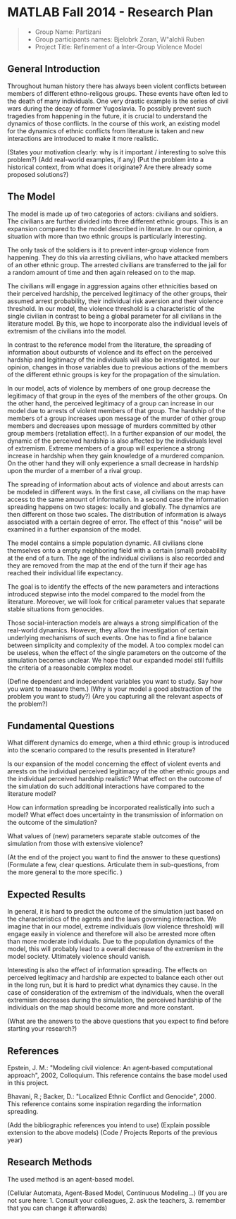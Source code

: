 # MATLAB Fall 2014 - Research Plan 

> * Group Name: Partizani
> * Group participants names: Bjelobrk Zoran, W\"alchli Ruben
> * Project Title: Refinement of a Inter-Group Violence Model

## General Introduction

Throughout human history there has always been violent conflicts between members of different ethno-religous groups. These events have often led to the death of many individuals. One very drastic example is the series of civil wars during the decay of former Yugoslavia. To possibly prevent such tragedies from happening in the future, it is crucial to understand the dynamics of those conflicts. In the course of this work, an existing model for the dynamics of ethnic conflicts from literature is taken and new interactions are introduced to make it more realistic.

(States your motivation clearly: why is it important / interesting to solve this problem?)
(Add real-world examples, if any)
(Put the problem into a historical context, from what does it originate? Are there already some proposed solutions?)

## The Model

The model is made up of two categories of actors: civilians and soldiers. The civilians are further divided into three different ethnic groups. This is an expansion compared to the model described in literature. In our opinion, a situation with more than two ethnic groups is particularly interesting.

The only task of the soldiers is it to prevent inter-group violence from happening. They do this via arresting civilians, who have attacked members of an other ethnic group. The arrested civilians are transferred to the jail for a random amount of time and then again released on to the map.

The civilians will engage in aggression agains other ethnicities based on their perceived hardship, the perceived legitimacy of the other groups, their assumed arrest probability, their individual risk aversion and their violence threshold. In our model, the violence threshold is a characteristic of the single civilian in contrast to being a global parameter for all civilians in the literature model. By this, we hope to incorporate also the individual levels of extremism of the civilians into the model.

In contrast to the reference model from the literature, the spreading of information about outbursts of violence and its effect on the perceived hardship and legitimacy of the individuals will also be investigated. In our opinion, changes in those variables due to previous actions of the members of the different ethnic groups is key for the propagation of the simulation.

In our model, acts of violence by members of one group decrease the legitimacy of that group in the eyes of the members of the other groups. On the other hand, the perceived legitimacy of a group can increase in our model due to arrests of violent members of that group. The hardship of the members of a group increases upon message of the murder of other group members and decreases upon message of murders committed by other group members (retaliation effect). In a further expansion of our model, the dynamic of the perceived hardship is also affected by the individuals level of extremism. Extreme members of a group will experience a strong increase in hardship when they gain knowledge of a murdered companion. On the other hand they will only experience a small decrease in hardship upon the murder of a member of a rival group.

The spreading of information about acts of violence and about arrests can be modeled in different ways. In the first case, all civilians on the map have access to the same amount of information. In a second case the information spreading happens on two stages: locally and globally. The dynamics are then different on those two scales. The distribution of information is always associated with a certain degree of error. The effect of this "noise" will be examined in a further expansion of the model.

The model contains a simple population dynamic. All civilians clone themselves onto a empty neighboring field with a certain (small) probability at the end of a turn. The age of the individual civilians is also recorded and they are removed from the map at the end of the turn if their age has reached their individual life expectancy.

The goal is to identify the effects of the new parameters and interactions introduced stepwise into the model compared to the model from the literature. Moreover, we will look for critical parameter values that separate stable situations from genocides.

Those social-interaction models are always a strong simplification of the real-world dynamics. However, they allow the investigation of certain underlying mechanisms of such events. One has to find a fine balance between simplicity and complexity of the model. A too complex model can be useless, when the effect of the single parameters on the outcome of the simulation becomes unclear. We hope that our expanded model still fulfills the criteria of a reasonable complex model.

(Define dependent and independent variables you want to study. Say how you want to measure them.) (Why is your model a good abstraction of the problem you want to study?) (Are you capturing all the relevant aspects of the problem?)


## Fundamental Questions

What different dynamics do emerge, when a third ethnic group is introduced into the scenario compared to the results presented in literature?

Is our expansion of the model concerning the effect of violent events and arrests on the individual perceived legitimacy of the other ethnic groups and the individual perceived hardship realistic? What effect on the outcome of the simulation do such additional interactions have compared to the literature model?

How can information spreading be incorporated realistically into such a model? What effect does uncertainty in the transmission of information on the outcome of the simulation?

What values of (new) parameters separate stable outcomes of the simulation from those with extensive violence?

(At the end of the project you want to find the answer to these questions)
(Formulate a few, clear questions. Articulate them in sub-questions, from the more general to the more specific. )


## Expected Results

In general, it is hard to predict the outcome of the simulation just based on the characteristics of the agents and the laws governing interaction. We imagine that in our model, extreme individuals (low violence threshold) will engage easily in violence and therefore will also be arrested more often than more moderate individuals. Due to the population dynamics of the model, this will probably lead to a overall decrease of the extremism in the model society. Ultimately violence should vanish.

Interesting is also the effect of information spreading.  The effects on perceived legitimacy and hardship are expected to balance each other out in the long run, but it is hard to predict what dynamics they cause. In the case of consideration of the extremism of the individuals, when the overall extremism decreases during the simulation, the perceived hardship of the individuals on the map should become more and more constant.

(What are the answers to the above questions that you expect to find before starting your research?)


## References 

Epstein, J. M.: "Modeling civil violence: An agent-based computational approach", 2002, Colloquium. This reference contains the base model used in this project.

Bhavani, R.; Backer, D.: "Localized Ethnic Conflict and Genocide", 2000. This reference contains some inspiration regarding the information spreading.

(Add the bibliographic references you intend to use)
(Explain possible extension to the above models)
(Code / Projects Reports of the previous year)


## Research Methods

The used method is an agent-based model.

(Cellular Automata, Agent-Based Model, Continuous Modeling...) (If you are not sure here: 1. Consult your colleagues, 2. ask the teachers, 3. remember that you can change it afterwards)


